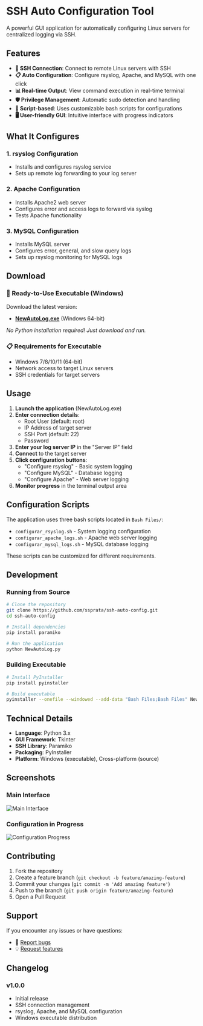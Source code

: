 # SSH Auto Configuration Tool

A powerful GUI application for automatically configuring Linux servers for centralized logging via SSH.

## Features

- **🔐 SSH Connection**: Connect to remote Linux servers with SSH
- **📋 Auto Configuration**: Configure rsyslog, Apache, and MySQL with one click
- **📊 Real-time Output**: View command execution in real-time terminal
- **🛡️ Privilege Management**: Automatic sudo detection and handling
- **📁 Script-based**: Uses customizable bash scripts for configurations
- **🖥️ User-friendly GUI**: Intuitive interface with progress indicators

## What It Configures

### 1. **rsyslog Configuration**
- Installs and configures rsyslog service
- Sets up remote log forwarding to your log server

### 2. **Apache Configuration** 
- Installs Apache2 web server
- Configures error and access logs to forward via syslog
- Tests Apache functionality

### 3. **MySQL Configuration**
- Installs MySQL server
- Configures error, general, and slow query logs
- Sets up rsyslog monitoring for MySQL logs

## Download

### 🚀 Ready-to-Use Executable (Windows)
Download the latest version:
- **[NewAutoLog.exe](https://github.com/ssprata/ssh-auto-config/releases/tag/v1.0.0)** (Windows 64-bit)

*No Python installation required! Just download and run.*

### 📋 Requirements for Executable
- Windows 7/8/10/11 (64-bit)
- Network access to target Linux servers
- SSH credentials for target servers

## Usage

1. **Launch the application** (NewAutoLog.exe)
2. **Enter connection details**:
   - Root User (default: root)
   - IP Address of target server
   - SSH Port (default: 22)
   - Password
3. **Enter your log server IP** in the "Server IP" field
4. **Connect** to the target server
5. **Click configuration buttons**:
   - "Configure rsyslog" - Basic system logging
   - "Configure MySQL" - Database logging  
   - "Configure Apache" - Web server logging
6. **Monitor progress** in the terminal output area

## Configuration Scripts

The application uses three bash scripts located in `Bash Files/`:

- `configurar_rsyslog.sh` - System logging configuration
- `configurar_apache_logs.sh` - Apache web server logging
- `configurar_mysql_logs.sh` - MySQL database logging

These scripts can be customized for different requirements.

## Development

### Running from Source
```bash
# Clone the repository
git clone https://github.com/ssprata/ssh-auto-config.git
cd ssh-auto-config

# Install dependencies
pip install paramiko

# Run the application
python NewAutoLog.py
```

### Building Executable
```bash
# Install PyInstaller
pip install pyinstaller

# Build executable
pyinstaller --onefile --windowed --add-data "Bash Files;Bash Files" NewAutoLog.py
```

## Technical Details

- **Language**: Python 3.x
- **GUI Framework**: Tkinter
- **SSH Library**: Paramiko
- **Packaging**: PyInstaller
- **Platform**: Windows (executable), Cross-platform (source)

## Screenshots

### Main Interface
![Main Interface](screenshots/main-interface.png)

### Configuration in Progress
![Configuration Progress](screenshots/configuration-progress.png)

## Contributing

1. Fork the repository
2. Create a feature branch (`git checkout -b feature/amazing-feature`)
3. Commit your changes (`git commit -m 'Add amazing feature'`)
4. Push to the branch (`git push origin feature/amazing-feature`)
5. Open a Pull Request

## Support

If you encounter any issues or have questions:
- 🐛 [Report bugs](https://github.com/ssprata/ssh-auto-config/issues)
- 💡 [Request features](https://github.com/ssprata/ssh-auto-config/issues)

## Changelog

### v1.0.0
- Initial release
- SSH connection management
- rsyslog, Apache, and MySQL configuration
- Windows executable distribution
